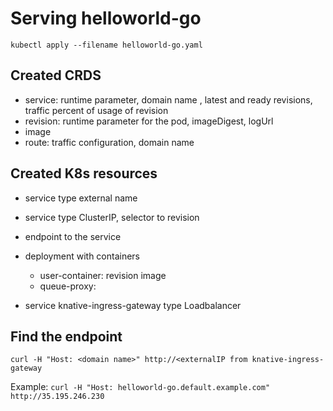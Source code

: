 # Serving helloworld-go

`kubectl apply --filename helloworld-go.yaml`

## Created CRDS

- service: runtime parameter, domain name , latest and ready revisions, traffic percent of usage of revision
- revision: runtime parameter for the pod, imageDigest, logUrl
- image
- route: traffic configuration, domain name

## Created K8s resources

- service type external name
- service type ClusterIP, selector to revision
- endpoint to the service
- deployment with containers

  - user-container: revision image
  - queue-proxy:

- service knative-ingress-gateway type Loadbalancer

## Find the endpoint

`curl -H "Host: <domain name>" http://<externalIP from knative-ingress-gateway`

Example: `curl -H "Host: helloworld-go.default.example.com" http://35.195.246.230`
